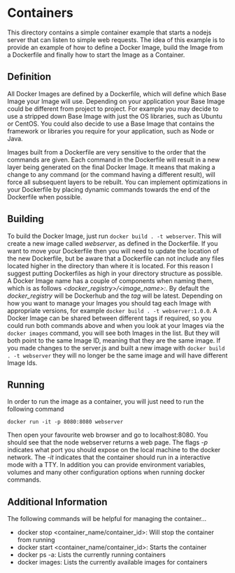 # Containers

This directory contains a simple container example that starts a nodejs server that can listen to simple web requests.
The idea of this example is to provide an example of how to define a Docker Image, build the Image from a Dockerfile
and finally how to start the Image as a Container.

## Definition

All Docker Images are defined by a Dockerfile, which will define which Base Image your Image will use. Depending on your
application your Base Image could be different from project to project. For example you may decide to use a stripped down
Base Image with just the OS libraries, such as Ubuntu or CentOS. You could also decide to use a Base Image that contains
the framework or libraries you require for your application, such as Node or Java.

Images built from a Dockerfile are very sensitive to the order that the commands are given. Each command in the 
Dockerfile will result in a new layer being generated on the final Docker Image. It means that making a change to
any command (or the command having a different result), will force all subsequent layers to be rebuilt. You can implement
optimizations in your Dockerfile by placing dynamic commands towards the end of the Dockerfile when possible.

## Building

To build the Docker Image, just run `docker build . -t webserver`. This will create a new image called _webserver_, as 
defined in the Dockerfile. If you want to move your Dockerfile then you will need to update the location of the new
Dockerfile, but be aware that a Dockerfile can not include any files located higher in the directory than where it is
located. For this reason I suggest putting Dockerfiles as high in your directory structure as possible. A Docker Image
name has a couple of components when naming them, which is as follows _<docker_registry>/<image_name>:<tag>_. By default
the _docker_registry_ will be Dockerhub and the _tag_ will be latest. Depending on how you want to manage your Images
you should tag each Image with appropriate versions, for example `docker build . -t webserver:1.0.0`. A Docker Image can
be shared between different tags if required, so you could run both commands above and when you look at your Images via
the `docker images` command, you will see both Images in the list. But they will both point to the same Image ID, meaning
that they are the same image. If you made changes to the server.js and built a new image with `docker build . -t webserver`
they will no longer be the same image and will have different Image Ids.

## Running

In order to run the image as a container, you will just need to run the following command 
```
docker run -it -p 8080:8080 webserver
```
Then open your favourite web browser and go to localhost:8080. You should see that the node webserver returns
a web page. The flags *-p* indicates what port you should expose on the local machine to the docker network. The *-it*
indicates that the container should run in a interactive mode with a TTY. In addition you can provide environment 
variables, volumes and many other configuration options when running docker commands.

## Additional Information

The following commands will be helpful for managing the container...

* docker stop <container_name/container_id>: Will stop the container from running
* docker start <container_name/container_id>: Starts the container
* docker ps -a: Lists the currently running containers
* docker images: Lists the currently available images for containers

